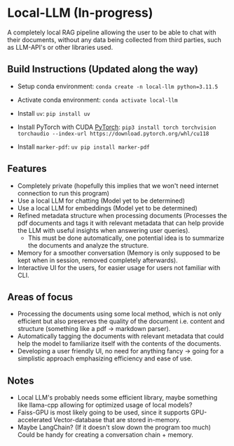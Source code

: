 # Local-LLM (In-progress)

A completely local RAG pipeline allowing the user to be able to chat with their documents, without any data being collected from third parties, such as LLM-API's or other libraries used. 

## Build Instructions (Updated along the way)

* Setup conda environment: `conda create -n local-llm python=3.11.5`
* Activate conda environment: `conda activate local-llm`
* Install `uv`: `pip install uv`
* Install PyTorch with CUDA [PyTorch](https://pytorch.org/get-started/locally/): 
    `pip3 install torch torchvision torchaudio --index-url https://download.pytorch.org/whl/cu118`

* Install `marker-pdf`: `uv pip install marker-pdf` 

## Features

* Completely private (hopefully this implies that we won't need internet connection to run this program)
* Use a local LLM for chatting (Model yet to be determined)
* Use a local LLM for embeddings (Model yet to be determined)
* Refined metadata structure when processing documents (Processes the pdf documents and tags it with relevant metadata that can help provide the LLM with useful insights when answering user queries). 
    * This must be done automatically, one potential idea is to summarize the documents and analyze the structure. 
* Memory for a smoother conversation (Memory is only supposed to be kept when in session, removed completely afterwards). 
* Interactive UI for the users, for easier usage for users not familiar with CLI. 

## Areas of focus

* Processing the documents using some local method, which is not only efficient but also preserves the quality of the document i.e. content and structure  (something like a pdf -> markdown parser). 
* Automatically tagging the documents with relevant metadata that could help the model to familiarize itself with the contents of the documents. 
* Developing a user friendly UI, no need for anything fancy -> going for a simplistic approach emphasizing efficiency and ease of use. 

## Notes

* Local LLM's probably needs some efficient library, maybe something like llama-cpp allowing for optimized usage of local models?
* Faiss-GPU is most likely going to be used, since it supports GPU-accelerated Vector-database that are stored in-memory.
* Maybe LangChain? (If it doesn't slow down the program too much) Could be handy for creating a conversation chain + memory. 
